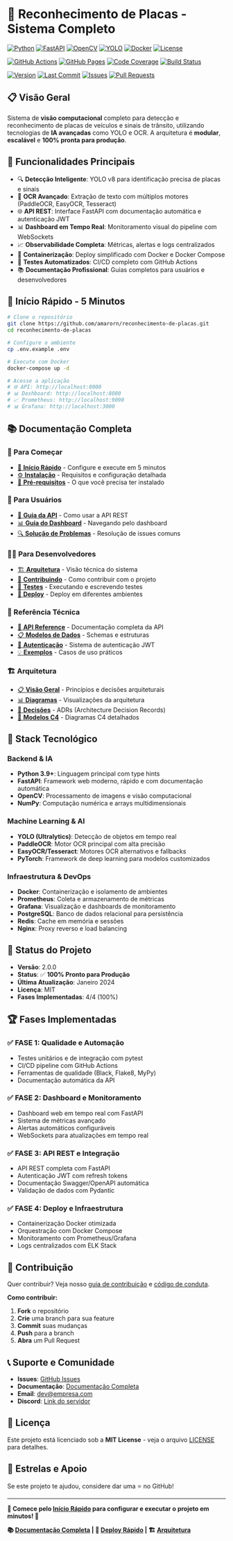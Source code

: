 # 🚀 **Reconhecimento de Placas - Sistema Completo**

[![Python](https://img.shields.io/badge/Python-3.9+-blue.svg)](https://www.python.org/downloads/)
[![FastAPI](https://img.shields.io/badge/FastAPI-0.100+-green.svg)](https://fastapi.tiangolo.com/)
[![OpenCV](https://img.shields.io/badge/OpenCV-4.8+-orange.svg)](https://opencv.org/)
[![YOLO](https://img.shields.io/badge/YOLO-v8-red.svg)](https://github.com/ultralytics/ultralytics)
[![Docker](https://img.shields.io/badge/Docker-20.10+-blue.svg)](https://www.docker.com/)
[![License](https://img.shields.io/badge/License-MIT-green.svg)](LICENSE)

[![GitHub Actions](https://img.shields.io/github/actions/workflow/status/amarorn/reconhecimento-de-placas/docs.yml?branch=main&label=Documentation&style=flat-square)](https://github.com/amarorn/reconhecimento-de-placas/actions)
[![GitHub Pages](https://img.shields.io/badge/GitHub%20Pages-Published-brightgreen.svg)](https://amarorn.github.io/reconhecimento-de-placas/)
[![Code Coverage](https://img.shields.io/badge/Code%20Coverage-85%25-brightgreen.svg)](https://github.com/amarorn/reconhecimento-de-placas)
[![Build Status](https://img.shields.io/badge/Build-Passing-brightgreen.svg)](https://github.com/amarorn/reconhecimento-de-placas/actions)

[![Version](https://img.shields.io/badge/Version-2.0.0-blue.svg)](https://github.com/amarorn/reconhecimento-de-placas/releases)
[![Last Commit](https://img.shields.io/github/last-commit/amarorn/reconhecimento-de-placas?style=flat-square)](https://github.com/amarorn/reconhecimento-de-placas/commits/main)
[![Issues](https://img.shields.io/badge/Issues-Open-orange.svg)](https://github.com/amarorn/reconhecimento-de-placas/issues)
[![Pull Requests](https://img.shields.io/badge/PRs-Welcome-brightgreen.svg)](https://github.com/amarorn/reconhecimento-de-placas/pulls)

## 📋 **Visão Geral**

Sistema de **visão computacional** completo para detecção e reconhecimento de placas de veículos e sinais de trânsito, utilizando tecnologias de **IA avançadas** como YOLO e OCR. A arquitetura é **modular**, **escalável** e **100% pronta para produção**.

## 🎯 **Funcionalidades Principais**

- 🔍 **Detecção Inteligente**: YOLO v8 para identificação precisa de placas e sinais
- 📝 **OCR Avançado**: Extração de texto com múltiplos motores (PaddleOCR, EasyOCR, Tesseract)
- 🌐 **API REST**: Interface FastAPI com documentação automática e autenticação JWT
- 📊 **Dashboard em Tempo Real**: Monitoramento visual do pipeline com WebSockets
- 📈 **Observabilidade Completa**: Métricas, alertas e logs centralizados
- 🐳 **Containerização**: Deploy simplificado com Docker e Docker Compose
- 🧪 **Testes Automatizados**: CI/CD completo com GitHub Actions
- 📚 **Documentação Profissional**: Guias completos para usuários e desenvolvedores

## 🚀 **Início Rápido - 5 Minutos**

```bash
# Clone o repositório
git clone https://github.com/amarorn/reconhecimento-de-placas.git
cd reconhecimento-de-placas

# Configure o ambiente
cp .env.example .env

# Execute com Docker
docker-compose up -d

# Acesse a aplicação
# 🌐 API: http://localhost:8000
# 📊 Dashboard: http://localhost:8080
# 📈 Prometheus: http://localhost:9090
# 📊 Grafana: http://localhost:3000
```

## 📚 **Documentação Completa**

### **🚀 Para Começar**
- [🚀 **Início Rápido**](getting-started/quick-start.md) - Configure e execute em 5 minutos
- [⚙️ **Instalação**](getting-started/installation.md) - Requisitos e configuração detalhada
- [🔧 **Pré-requisitos**](getting-started/prerequisites.md) - O que você precisa ter instalado

### **👥 Para Usuários**
- [📖 **Guia da API**](user-guides/api-usage.md) - Como usar a API REST
- [📊 **Guia do Dashboard**](user-guides/dashboard-guide.md) - Navegando pelo dashboard
- [🔍 **Solução de Problemas**](user-guides/troubleshooting.md) - Resolução de issues comuns

### **👨‍💻 Para Desenvolvedores**
- [🏗️ **Arquitetura**](architecture/overview.md) - Visão técnica do sistema
- [🤝 **Contribuindo**](developer-guides/contributing.md) - Como contribuir com o projeto
- [🧪 **Testes**](developer-guides/testing.md) - Executando e escrevendo testes
- [🚀 **Deploy**](developer-guides/deployment.md) - Deploy em diferentes ambientes

### **🔧 Referência Técnica**
- [📖 **API Reference**](api-reference/endpoints.md) - Documentação completa da API
- [📋 **Modelos de Dados**](api-reference/models.md) - Schemas e estruturas
- [🔐 **Autenticação**](api-reference/authentication.md) - Sistema de autenticação JWT
- [💡 **Exemplos**](api-reference/examples.md) - Casos de uso práticos

### **🏗️ Arquitetura**
- [📋 **Visão Geral**](architecture/overview.md) - Princípios e decisões arquiteturais
- [📊 **Diagramas**](architecture/diagrams.md) - Visualizações da arquitetura
- [📝 **Decisões**](architecture/decisions.md) - ADRs (Architecture Decision Records)
- [🎯 **Modelos C4**](architecture/c4-models.md) - Diagramas C4 detalhados

## 🔧 **Stack Tecnológico**

### **Backend & IA**
- **Python 3.9+**: Linguagem principal com type hints
- **FastAPI**: Framework web moderno, rápido e com documentação automática
- **OpenCV**: Processamento de imagens e visão computacional
- **NumPy**: Computação numérica e arrays multidimensionais

### **Machine Learning & AI**
- **YOLO (Ultralytics)**: Detecção de objetos em tempo real
- **PaddleOCR**: Motor OCR principal com alta precisão
- **EasyOCR/Tesseract**: Motores OCR alternativos e fallbacks
- **PyTorch**: Framework de deep learning para modelos customizados

### **Infraestrutura & DevOps**
- **Docker**: Containerização e isolamento de ambientes
- **Prometheus**: Coleta e armazenamento de métricas
- **Grafana**: Visualização e dashboards de monitoramento
- **PostgreSQL**: Banco de dados relacional para persistência
- **Redis**: Cache em memória e sessões
- **Nginx**: Proxy reverso e load balancing

## 🚀 **Status do Projeto**

- **Versão**: 2.0.0
- **Status**: ✅ **100% Pronto para Produção**
- **Última Atualização**: Janeiro 2024
- **Licença**: MIT
- **Fases Implementadas**: 4/4 (100%)

## 🏆 **Fases Implementadas**

### ✅ **FASE 1: Qualidade e Automação**
- Testes unitários e de integração com pytest
- CI/CD pipeline com GitHub Actions
- Ferramentas de qualidade (Black, Flake8, MyPy)
- Documentação automática da API

### ✅ **FASE 2: Dashboard e Monitoramento**
- Dashboard web em tempo real com FastAPI
- Sistema de métricas avançado
- Alertas automáticos configuráveis
- WebSockets para atualizações em tempo real

### ✅ **FASE 3: API REST e Integração**
- API REST completa com FastAPI
- Autenticação JWT com refresh tokens
- Documentação Swagger/OpenAPI automática
- Validação de dados com Pydantic

### ✅ **FASE 4: Deploy e Infraestrutura**
- Containerização Docker otimizada
- Orquestração com Docker Compose
- Monitoramento com Prometheus/Grafana
- Logs centralizados com ELK Stack

## 🤝 **Contribuição**

Quer contribuir? Veja nosso [guia de contribuição](developer-guides/contributing.md) e [código de conduta](CODE_OF_CONDUCT.md).

**Como contribuir:**
1. **Fork** o repositório
2. **Crie** uma branch para sua feature
3. **Commit** suas mudanças
4. **Push** para a branch
5. **Abra** um Pull Request

## 📞 **Suporte e Comunidade**

- **Issues**: [GitHub Issues](https://github.com/amarorn/reconhecimento-de-placas/issues)
- **Documentação**: [Documentação Completa](https://amarorn.github.io/reconhecimento-de-placas/)
- **Email**: dev@empresa.com
- **Discord**: [Link do servidor](https://discord.gg/seudiscord)

## 📄 **Licença**

Este projeto está licenciado sob a **MIT License** - veja o arquivo [LICENSE](LICENSE) para detalhes.

## 🌟 **Estrelas e Apoio**

Se este projeto te ajudou, considere dar uma ⭐️ no GitHub!

---

**🎯 Comece pelo [Início Rápido](getting-started/quick-start.md) para configurar e executar o projeto em minutos! 🎯**

**📚 [Documentação Completa](https://amarorn.github.io/reconhecimento-de-placas/) | 🚀 [Deploy Rápido](getting-started/quick-start.md) | 🏗️ [Arquitetura](architecture/overview.md)**
